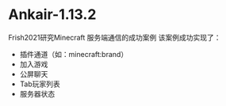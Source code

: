 # Ankair-1.13.2

Frish2021研究Minecraft 服务端通信的成功案例
该案例成功实现了：
 - 插件通道（如：minecraft:brand）
 - 加入游戏
 - 公屏聊天
 - Tab玩家列表
 - 服务器状态
